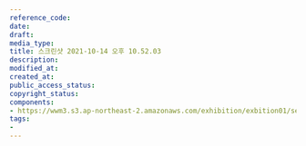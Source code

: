 ```yaml
---
reference_code: 
date: 
draft: 
media_type: 
title: 스크린샷 2021-10-14 오후 10.52.03
description: 
modified_at: 
created_at: 
public_access_status: 
copyright_status: 
components:
- https://wwm3.s3.ap-northeast-2.amazonaws.com/exhibition/exbition01/section3/스크린샷+2021-10-14+오후+10.52.03.png
tags:
- 
---
```


